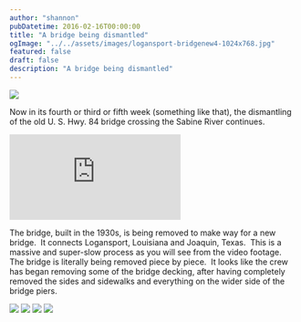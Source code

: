 ```yaml
---
author: "shannon"
pubDatetime: 2016-02-16T00:00:00
title: "A bridge being dismantled"
ogImage: "../../assets/images/logansport-bridgenew4-1024x768.jpg"
featured: false
draft: false
description: "A bridge being dismantled"
---
```


![](@assets/images/logansport-bridgenew4-1024x768.jpg)

Now in its fourth or third or fifth week (something like that), the dismantling of the old U. S. Hwy. 84 bridge crossing the Sabine River continues.

<iframe class="w-full aspect-video" src="https://www.youtube.com/embed/ZqZ80IzB8us" title="YouTube video player" frameborder="0" allow="accelerometer; autoplay; clipboard-write; encrypted-media; gyroscope; picture-in-picture; web-share" allowfullscreen></iframe>

<!--more-->

The bridge, built in the 1930s, is being removed to make way for a new bridge.  It connects Logansport, Louisiana and Joaquin, Texas.  This is a massive and super-slow process as you will see from the video footage.  The bridge is literally being removed piece by piece.  It looks like the crew has began removing some of the bridge decking, after having completely removed the sides and sidewalks and everything on the wider side of the bridge piers.

![](@assets/images/logansport-bridgenew3-1024x768.jpg) ![](@assets/images/logansport-bridgenew2-1024x768.jpg) ![](@assets/images/logansport-bridgenew5-1024x768.jpg) ![](@assets/images/logansport-bridgenew-1024x768.jpg)